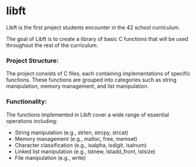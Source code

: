 # libft

Libft is the first project students encounter in the 42 school curriculum. 

The goal of Libft is to create a library of basic C functions that will be used throughout the rest of the curriculum.

### Project Structure:
The project consists of C files, each containing implementations of specific functions. These functions are grouped into categories such as string manipulation, memory management, and list manipulation.

### Functionality:
The functions implemented in Libft cover a wide range of essential operations including:

* String manipulation (e.g., strlen, strcpy, strcat)
* Memory management (e.g., malloc, free, memset)
* Character classification (e.g., isalpha, isdigit, isalnum)
* Linked list manipulation (e.g., lstnew, lstadd_front, lstsize)
* File manipulation (e.g., write)

